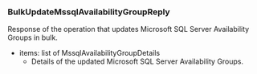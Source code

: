 ### BulkUpdateMssqlAvailabilityGroupReply
Response of the operation that updates Microsoft SQL Server Availability Groups in bulk.

- items: list of MssqlAvailabilityGroupDetails
  - Details of the updated Microsoft SQL Server Availability Groups.
